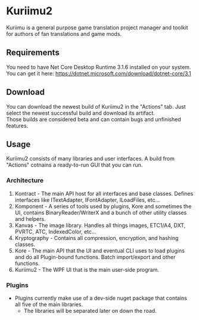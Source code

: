 # Kuriimu2
Kuriimu is a general purpose game translation project manager and toolkit for authors of fan translations and game mods.

## Requirements
You need to have Net Core Desktop Runtime 3.1.6 installed on your system.<br>
You can get it here: https://dotnet.microsoft.com/download/dotnet-core/3.1

## Download
You can download the newest build of Kuriimu2 in the "Actions" tab. Just select the newest successful build and download its artifact.<br>
Those builds are considered beta and can contain bugs and unfinished features.

## Usage
Kuriimu2 consists of many libraries and user interfaces. A build from "Actions" cotnains a ready-to-run GUI that you can run.

### Architecture
1. Kontract - The main API host for all interfaces and base classes. Defines interfaces like ITextAdapter, IFontAdapter, ILoadFiles, etc...
1. Komponent - A series of tools used by plugins, Kore and sometimes the UI, contains BinaryReader/WriterX and a bunch of other utility classes and helpers.
1. Kanvas - The image library. Handles all things images, ETC1/A4, DXT, PVRTC, ATC, IndexedColor, etc...
1. Kryptography - Contains all compression, encryption, and hashing classes.
1. Kore - The main API that the UI and eventual CLI uses to load plugins and do all Plugin-bound functions. Batch import/export and other functions.
1. Kuriimu2 - The WPF UI that is the main user-side program.

### Plugins
* Plugins currently make use of a dev-side nuget package that contains all five of the main libraries.
  * The libraries will be separated later on down the road.
